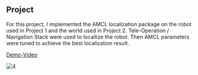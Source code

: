 ## Project

For this project, I implemented the AMCL localization package on the robot used in Project 1 and the world used in Project 2. Tele-Operation / Navigation Stack were used to locailize the robot. Then AMCL parameters were tuned to achieve the best localization result.

[Demo-Video](https://www.youtube.com/watch?v=tg1u7yNEZ0c&feature=youtu.be)

![4](https://user-images.githubusercontent.com/44885838/81645707-e7d8f680-93de-11ea-8ee9-fd5af5dc9957.JPG)

